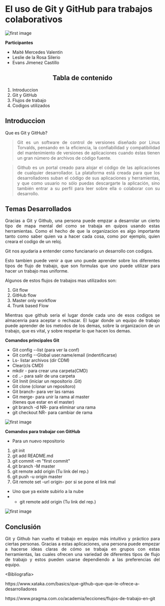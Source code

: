 # El uso de Git y GitHub para trabajos colaborativos

![first image](https://joshcannons.com/img/logo/logo-github.jpg "Git y GitHub")

**Participantes**

- Maité Mercedes Valentín
- Leslie de la Rosa Silerio
- Evans Jimenez Castillo

<H2 align="center"><b>Tabla de contenido</b></H2>

1. Introduccion
2. Git y GitHub
3. Flujos de trabajo
4. Codigos utilizados

<Introduccion>

## **Introduccion**
Que es Git y GitHub?
><p style="text-align: justify">Git es un software de control de versiones diseñado por Linus Torvalds, pensando en la eficiencia, la confiabilidad y compatibilidad del mantenimiento de versiones de aplicaciones cuando éstas tienen un gran número de archivos de código fuente.</p>

><p style="text-align: justify"> Github es un portal creado para alojar el código de las aplicaciones de cualquier desarrollador. La plataforma está creada para que los desarrolladores suban el código de sus aplicaciones y herramientas, y que como usuario no sólo puedas descargarte la aplicación, sino también entrar a su perfil para leer sobre ella o colaborar con su desarrollo.</p>

<Temas-Desarollados-Text-Puede-Que-se-arregle>

## **Temas Desarrollados**

<p style="text-align: justify">Gracias a Git y Github, una persona puede empzar a desarrolar un cierto tipo de mapa mental del como se trabaja en quipos usando estas herramientas. Como el hecho de que la organizacion es algo importante tanto como saber quien va a hacer cada cosa, como por ejemplo, quien creara el codigo de un reloj.</p>
<p style="text-align: justify">Git nos ayudaria a entender como funcianario un desarrollo con codigos.</p>
<p style="text-align: justify">Esto tambien puede venir a que uno puede aprender sobre los diferentes tipos de flujo de trabajo, que son formulas que uno puede utilizar para hacer un trabajo mas uniforme.<p>Algunos de estos flujos de trabajos mas utilizados son:<br> 

1. Git flow
2. GitHub flow
3. Master only workflow
4. Trunk based Flow
<p style="text-align: justify">Mientras que github seria el lugar donde cada uno de esos codigos se almacenria para aceptar o rechazar. El lugar donde un equipo de trabajo puede aprender de los metodos de los demas, sobre la organizacion de un trabajo, que es vital, y sobre respetar lo que hacen los demas.

</p>

**Comandos principales Git**
- Git config --list (para ver la conf)<br>
- Git config --Global user.name/email (indentificarse)<br>
- Ls- listar archivos (dir CDM)<br>
- Clear(cls CMD)<br>
- mkdir - para crear una carpeta(CMD)<br>
- cd ..- para salir de una carpeta<br>
- Git Innit (iniciar un repositorio .Git)<br>
- Git clone (clonar un repositoro)<br>
- Git branch- para ver las ramas<br>
- Git merge- para unir la rama al master <br>(tienes que estar en el master)
- git  branch -d NR- para eliminar una rama<br>
- git checkout NR- para cambiar de rama

![first image](https://edteam-media.s3.amazonaws.com/community/original/fc43b465-dbfb-465e-9705-b38d230452fc.jpg "Git Basico")

**Comandos para trabajar con GitHub**

 - Para un nuevo repositorio<br>
 1. git init<br>
2. git add README.md<br>
3. git commit -m "first commit"<br>
4.  git branch -M master<br>
5. git remote add origin (Tu link del rep.)<br>
6. git push -u origin master<br>
7. Git remote set -url origin- por si se pone el link mal<br>

- Uno que ya existe subirlo a la nube<br>
- - git remote add origin (Tu link del rep.)<br>

![first image](https://i.pinimg.com/originals/e5/5b/5f/e55b5febbeb023f3cea15ce4e015f8c0.jpg "Github comandos")

<P>

## **Conclusión**

<p style="text-align: justify">Git y Github han vuelto el trabajo en equipo más intuitivo y práctico para ciertas personas. Gracias a estas aplicaciones, una persona puede empezar a hacerse ideas claras de cómo se trabaja en grupos con estas herramientas, las cuales ofrecen una variedad de diferentes tipos de flujo de trabajo y estos pueden usarse dependiendo a las preferencias del equipo.</p>

<Bibliografía>

<p style="text-align: justify">https://www.xataka.com/basics/que-github-que-que-le-ofrece-a-desarrolladores</p>

<p style="text-align: justify">https://www.pragma.com.co/academia/lecciones/flujos-de-trabajo-en-git</p>

